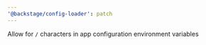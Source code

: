 ```yaml
---
'@backstage/config-loader': patch
---
```


Allow for `/` characters in app configuration environment variables
